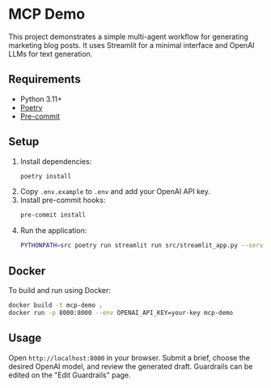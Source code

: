 # MCP Demo

This project demonstrates a simple multi-agent workflow for generating marketing blog posts.
It uses Streamlit for a minimal interface and OpenAI LLMs for text generation.

## Requirements
- Python 3.11+
- [Poetry](https://python-poetry.org/)
- [Pre-commit](https://pre-commit.com/)

## Setup
1. Install dependencies:
   ```bash
   poetry install
   ```
2. Copy `.env.example` to `.env` and add your OpenAI API key.
3. Install pre-commit hooks:
   ```bash
   pre-commit install
   ```
4. Run the application:
   ```bash
   PYTHONPATH=src poetry run streamlit run src/streamlit_app.py --server.port 8000
   ```

## Docker
To build and run using Docker:
```bash
docker build -t mcp-demo .
docker run -p 8000:8000 --env OPENAI_API_KEY=your-key mcp-demo
```

## Usage
Open `http://localhost:8000` in your browser. Submit a brief, choose the desired
OpenAI model, and review the generated draft. Guardrails can be edited on the
"Edit Guardrails" page.
